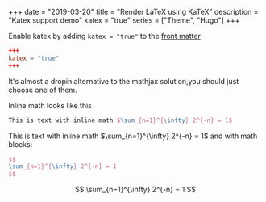 +++
date = "2019-03-20"
title = "Render LaTeX using KaTeX"
description = "Katex support demo"
katex = "true"
series = ["Theme", "Hugo"]
+++

Enable katex by adding `katex = "true"` to the [front matter](https://gohugo.io/content-management/front-matter/)

```toml
+++
katex = "true"
+++
```

It's almost a dropin alternative to the mathjax solution,you should just choose one of them.

Inline math looks like this

```tex
This is text with inline math $\sum_{n=1}^{\infty} 2^{-n} = 1$
```

This is text with inline math $\sum_{n=1}^{\infty} 2^{-n} = 1$
and with math blocks:

```tex
$$
\sum_{n=1}^{\infty} 2^{-n} = 1
$$
```

$$
\sum_{n=1}^{\infty} 2^{-n} = 1
$$
